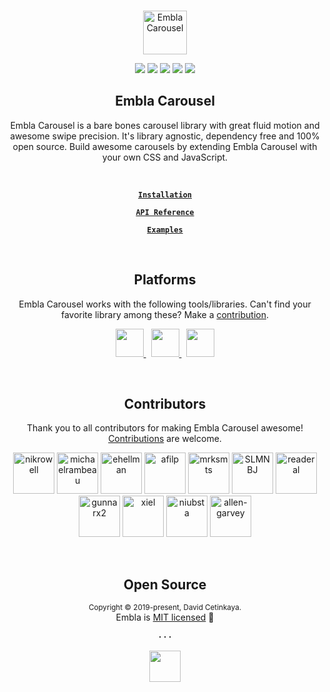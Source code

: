 <br />
<div align="center">
  <p align="center">
    <a href="https://davidcetinkaya.github.io/embla-carousel" target="_blank"><img width="70" height="70" src="https://davidcetinkaya.github.io/embla-carousel/build/img/embla-logo.svg" alt="Embla Carousel">
    </a>
  </p>

  <p align="center">
    <a href="https://opensource.org/licenses/MIT" target="_blank"><img src="https://img.shields.io/badge/license-MIT-green.svg"></a>
    <a href="https://www.npmjs.com/package/embla-carousel" target="_blank"><img src="https://img.shields.io/npm/v/embla-carousel.svg"></a>
    <a href="https://travis-ci.org/davidcetinkaya/embla-carousel" target="_blank"><img src="https://img.shields.io/travis/davidcetinkaya/embla-carousel/master.svg"></a>
    <a href="https://prettier.io" target="_blank"><img src="https://img.shields.io/badge/code_style-prettier-ff69b4.svg?style=flat"></a>
    <a href="https://www.npmjs.com/package/embla-carousel" target="_blank"><img src="https://img.shields.io/bundlephobia/minzip/embla-carousel?color=%234c1&label=gzip%20size">
    </a>
  </p>

  <strong>
    <h2 align="center">Embla Carousel</h2>
  </strong>

  <p align="center">
    Embla Carousel is a bare bones carousel library with great fluid motion and awesome swipe precision. It's library agnostic, dependency free and 100% open source. Build awesome carousels by extending Embla Carousel with your own CSS and JavaScript.
  </p>

  <br>

  <p align="center">
    <strong>
      <code>&nbsp;<a href="https://davidcetinkaya.github.io/embla-carousel/#installation">Installation</a>&nbsp;</code>
    </strong>
  </p>

  <p align="center">
    <strong>
      <code>&nbsp;<a href="https://davidcetinkaya.github.io/embla-carousel/api">API Reference</a>&nbsp;</code>
    </strong>
  </p>

  <p align="center">
    <strong>
      <code>&nbsp;<a href="https://davidcetinkaya.github.io/embla-carousel/examples#basic">Examples</a>&nbsp;</code>
    </strong>
  </p>
</div>

<br>

<div align="center">
  <strong>
    <h2 align="center">Platforms</h2>
  </strong>
  <p align="center">
    Embla Carousel works with the following tools/libraries. Can't find your favorite library among these? Make a <a href="https://github.com/davidcetinkaya/embla-carousel/blob/master/CONTRIBUTING.md">contribution</a>.
  </p>
  <p align="center">
    <a href="https://davidcetinkaya.github.io/embla-carousel/#module-usage">
      <img src="https://davidcetinkaya.github.io/embla-carousel/build/img/javascript-logo.svg" height="45" />
    </a>
    &nbsp;
    <a href="https://davidcetinkaya.github.io/embla-carousel/#module-usage">
      <img src="https://davidcetinkaya.github.io/embla-carousel/build/img/typescript-logo.svg" height="45" />
    </a>
    &nbsp;
    <a href="https://davidcetinkaya.github.io/embla-carousel/#react-usage">
      <img src="https://davidcetinkaya.github.io/embla-carousel/build/img/react-logo.svg" height="45" />
    </a>
  </p>
</div>

<br>

<div align="center">
  <strong>
    <h2 align="center">Contributors</h2>
  </strong>
  <p align="center">
    Thank you to all contributors for making Embla Carousel awesome! <a href="https://github.com/davidcetinkaya/embla-carousel/blob/master/CONTRIBUTING.md">Contributions</a> are welcome.
  </p>
  <p align="center">
    <a href="https://github.com/nikrowell"><img src="https://avatars2.githubusercontent.com/u/260039?s=122&v=4" title="nikrowell" width="66" height="66" style="max-width:100%;"></a>
    <a href="https://github.com/michaelrambeau"><img src="https://avatars0.githubusercontent.com/u/5546996?s=122&v=4" title="michaelrambeau" width="66" height="66" style="max-width:100%;"></a>
    <a href="https://github.com/ehellman"><img src="https://avatars3.githubusercontent.com/u/586152?s=122&v=4" title="ehellman" width="66" height="66" style="max-width:100%;"></a>
    <a href="https://github.com/afilp"><img src="https://avatars0.githubusercontent.com/u/7850073?s=122&v=4" title="afilp" width="66" height="66" style="max-width:100%;"></a>
    <a href="https://github.com/mrksmts"><img src="https://avatars1.githubusercontent.com/u/437794?s=122&v=4" title="mrksmts" width="66" height="66" style="max-width:100%;"></a>
    <a href="https://github.com/SLMNBJ"><img src="https://avatars2.githubusercontent.com/u/30017004?s=122&v=4" title="SLMNBJ" width="66" height="66" style="max-width:100%;"></a>
    <a href="https://github.com/readeral"><img src="https://avatars0.githubusercontent.com/u/15904136?s=122&v=4" title="readeral" width="66" height="66" style="max-width:100%;"></a>
    <a href="https://github.com/gunnarx2"><img src="https://avatars2.githubusercontent.com/u/10469652?s=122&v=4" title="gunnarx2" width="66" height="66" style="max-width:100%;"></a>
    <a href="https://github.com/xiel"><img src="https://avatars0.githubusercontent.com/u/615522?s=122&v=4" title="xiel" width="66" height="66" style="max-width:100%;"></a>
    <a href="https://github.com/niubsta"><img src="https://avatars0.githubusercontent.com/u/270320?s=122&v=4" title="niubsta" width="66" height="66" style="max-width:100%;"></a>
    <a href="https://github.com/allen-garvey"><img src="https://avatars1.githubusercontent.com/u/9314727?s=400&v=4" title="allen-garvey" width="66" height="66" style="max-width:100%;"></a>
  </p>
</div>

<br>

<h2 align="center">Open Source</h2>

<p align="center">
  <sup>Copyright © 2019-present, David Cetinkaya.</sup><br>
  Embla is <a href="https://github.com/davidcetinkaya/embla-carousel/blob/master/LICENSE">MIT licensed</a> 💖
</p>

<p align="center">
  <strong>· · ·</strong>
</p>

<p align="center">
  <a href="https://www.browserstack.com">
    <img src="https://davidcetinkaya.github.io/embla-carousel/build/img/browserstack-logo.svg" height="50" />
    </a>
</p>
